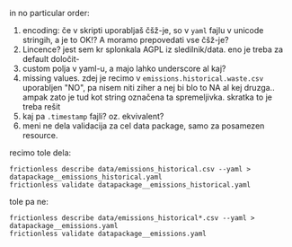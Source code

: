 in no particular order:
 
1. encoding: če v skripti uporabljaš čšž-je, so v `yaml` fajlu v unicode stringih, a je to OK!? A moramo prepovedati vse čšž-je?
1. Lincence? jest sem kr splonkala AGPL iz sledilnik/data. eno je treba za default določit-
1. custom polja v yaml-u, a majo lahko underscore al kaj?
1. missing values. zdej je recimo v `emissions.historical.waste.csv` uporabljen "NO", pa nisem niti ziher a nej bi blo to NA al kej druzga.. ampak zato je tud kot string označena ta spremeljivka. skratka to je treba rešit
1. kaj pa `.timestamp` fajli? oz. ekvivalent?
1. meni ne dela validacija za cel data package, samo za posamezen resource. 

recimo tole dela:
```
frictionless describe data/emissions_historical.csv --yaml > datapackage__emissions_historical.yaml
frictionless validate datapackage__emissions_historical.yaml 
```
tole pa ne:

```
frictionless describe data/emissions_historical*.csv --yaml > datapackage__emissions.yaml
frictionless validate datapackage__emissions.yaml 
```
